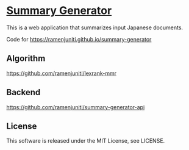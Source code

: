 # [Summary Generator](https://ramenjuniti.github.io/summary-generator)

This is a web application that summarizes input Japanese documents.

Code for https://ramenjuniti.github.io/summary-generator

## Algorithm

https://github.com/ramenjuniti/lexrank-mmr

## Backend

https://github.com/ramenjuniti/summary-generator-api

## License

This software is released under the MIT License, see LICENSE.
